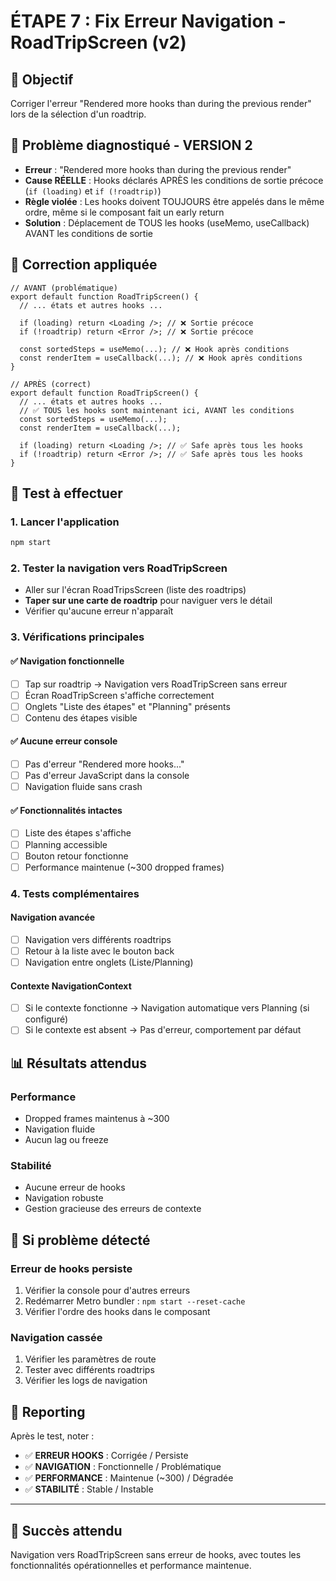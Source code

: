 # ÉTAPE 7 : Fix Erreur Navigation - RoadTripScreen (v2)

## 🎯 Objectif
Corriger l'erreur "Rendered more hooks than during the previous render" lors de la sélection d'un roadtrip.

## 🔧 Problème diagnostiqué - VERSION 2
- **Erreur** : "Rendered more hooks than during the previous render"
- **Cause RÉELLE** : Hooks déclarés APRÈS les conditions de sortie précoce (`if (loading)` et `if (!roadtrip)`)
- **Règle violée** : Les hooks doivent TOUJOURS être appelés dans le même ordre, même si le composant fait un early return
- **Solution** : Déplacement de TOUS les hooks (useMemo, useCallback) AVANT les conditions de sortie

## 🔄 Correction appliquée
```tsx
// AVANT (problématique)
export default function RoadTripScreen() {
  // ... états et autres hooks ...
  
  if (loading) return <Loading />; // ❌ Sortie précoce
  if (!roadtrip) return <Error />; // ❌ Sortie précoce
  
  const sortedSteps = useMemo(...); // ❌ Hook après conditions
  const renderItem = useCallback(...); // ❌ Hook après conditions
}

// APRÈS (correct)
export default function RoadTripScreen() {
  // ... états et autres hooks ...
  // ✅ TOUS les hooks sont maintenant ici, AVANT les conditions
  const sortedSteps = useMemo(...);
  const renderItem = useCallback(...);
  
  if (loading) return <Loading />; // ✅ Safe après tous les hooks
  if (!roadtrip) return <Error />; // ✅ Safe après tous les hooks
}
```

## 📱 Test à effectuer

### 1. Lancer l'application
```bash
npm start
```

### 2. Tester la navigation vers RoadTripScreen
- Aller sur l'écran RoadTripsScreen (liste des roadtrips)
- **Taper sur une carte de roadtrip** pour naviguer vers le détail
- Vérifier qu'aucune erreur n'apparaît

### 3. Vérifications principales

#### ✅ Navigation fonctionnelle
- [ ] Tap sur roadtrip → Navigation vers RoadTripScreen sans erreur
- [ ] Écran RoadTripScreen s'affiche correctement
- [ ] Onglets "Liste des étapes" et "Planning" présents
- [ ] Contenu des étapes visible

#### ✅ Aucune erreur console
- [ ] Pas d'erreur "Rendered more hooks..."
- [ ] Pas d'erreur JavaScript dans la console
- [ ] Navigation fluide sans crash

#### ✅ Fonctionnalités intactes
- [ ] Liste des étapes s'affiche
- [ ] Planning accessible
- [ ] Bouton retour fonctionne
- [ ] Performance maintenue (~300 dropped frames)

### 4. Tests complémentaires

#### Navigation avancée
- [ ] Navigation vers différents roadtrips
- [ ] Retour à la liste avec le bouton back
- [ ] Navigation entre onglets (Liste/Planning)

#### Contexte NavigationContext
- [ ] Si le contexte fonctionne → Navigation automatique vers Planning (si configuré)
- [ ] Si le contexte est absent → Pas d'erreur, comportement par défaut

## 📊 Résultats attendus

### Performance
- Dropped frames maintenus à ~300
- Navigation fluide
- Aucun lag ou freeze

### Stabilité
- Aucune erreur de hooks
- Navigation robuste
- Gestion gracieuse des erreurs de contexte

## 🚨 Si problème détecté

### Erreur de hooks persiste
1. Vérifier la console pour d'autres erreurs
2. Redémarrer Metro bundler : `npm start --reset-cache`
3. Vérifier l'ordre des hooks dans le composant

### Navigation cassée
1. Vérifier les paramètres de route
2. Tester avec différents roadtrips
3. Vérifier les logs de navigation

## 📝 Reporting

Après le test, noter :
- ✅ **ERREUR HOOKS** : Corrigée / Persiste
- ✅ **NAVIGATION** : Fonctionnelle / Problématique  
- ✅ **PERFORMANCE** : Maintenue (~300) / Dégradée
- ✅ **STABILITÉ** : Stable / Instable

---

## 🎉 Succès attendu
Navigation vers RoadTripScreen sans erreur de hooks, avec toutes les fonctionnalités opérationnelles et performance maintenue.
